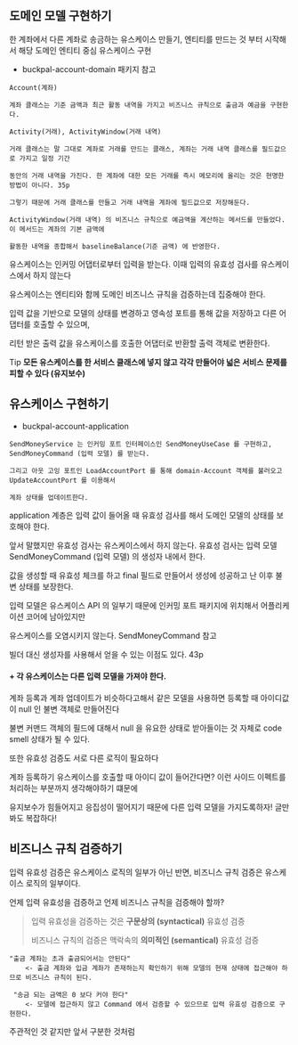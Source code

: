 ## 도메인 모델 구현하기

한 계좌에서 다른 계좌로 송금하는 유스케이스 만들기, 엔티티를 만드는 것 부터 시작해서 해당 도메인 엔티티 중심 유스케이스 구현

* buckpal-account-domain 패키지 참고 

```
Account(계좌)

계좌 클래스는 기준 금액과 최근 활동 내역을 가지고 비즈니스 규칙으로 출금과 예금을 구현한다. 

Activity(거래), ActivityWindow(거래 내역)

거래 클래스는 말 그대로 계좌로 거래를 만드는 클래스, 계좌는 거래 내역 클래스를 필드값으로 가지고 일정 기간 

동안의 거래 내역을 가진다. 한 계좌에 대한 모든 거래를 즉시 메모리에 올리는 것은 현명한 방법이 아니다. 35p

그렇기 때문에 거래 클래스를 만들고 거래 내역을 계좌에 필드값으로 저장해둔다. 

ActivityWindow(거래 내역) 의 비즈니스 규칙으로 예금액을 계산하는 메서드를 만들었다. 이 메서드는 계좌의 기본 금액에

활동한 내역을 종합해서 baselineBalance(기준 금액) 에 반영한다.

```

유스케이스는 인커밍 어댑터로부터 입력을 받는다. 이때 입력의 유효성 검사를 유스케이스에서 하지 않는다

유스케이스는 엔티티와 함께 도메인 비즈니스 규칙을 검증하는데 집중해야 한다. 

입력 값을 기반으로 모델의 상태를 변경하고 영속성 포트를 통해 값을 저장하고 다른 어댑터를 호출할 수 있으며,

리턴 받은 출력 값을 유스케이스를 호출한 어댑터로 반환할 출력 객체로 변환한다. 


Tip **모든 유스케이스를 한 서비스 클래스에 넣지 않고 각각 만들어야 넓은 서비스 문제를 피할 수 있다 (유지보수)**

## 유스케이스 구현하기

* buckpal-account-application
```
SendMoneyService 는 인커밍 포트 인터페이스인 SendMoneyUseCase 를 구현하고, SendMoneyCommand (입력 모델) 를 받는다.

그리고 아웃 고잉 포트인 LoadAccountPort 를 통해 domain-Account 객체를 불러오고 UpdateAccountPort 를 이용해서

계좌 상태를 업데이트한다.

```
application 계층은 입력 값이 들어올 때 유효성 검사를 해서 도메인 모델의 상태를 보호해야 한다.  

앞서 말했지만 유효성 검사는 유스케이스에서 하지 않는다. 유효성 검사는 입력 모델 SendMoneyCommand (입력 모델) 의 생성자 내에서 한다.

값을 생성할 때 유효성 체크를 하고 final 필드로 만들어서 생성에 성공하고 난 이후 불변 상태를 보장한다.

입력 모델은 유스케이스 API 의 일부기 때문에 인커밍 포트 패키지에 위치해서 어플리케이션 코어에 남아있지만 

유스케이스를 오염시키지 않는다. SendMoneyCommand 참고 

빌더 대신 생성자를 사용해서 얻을 수 있는 이점도 있다. 43p

#### + 각 유스케이스는 다른 입력 모델을 가져야 한다.

계좌 등록과 계좌 업데이트가 비슷하다고해서 같은 모델을 사용하면 등록할 때 아이디값이 null 인 불변 객체로 만들어진다

불변 커맨드 객체의 필드에 대해서 null 을 유요한 상태로 받아들이는 것 자체로 code smell 상태가 될 수 있다.

또한 유효성 검증도 서로 다른 로직이 필요하다 

계좌 등록하기 유스케이스를 호출할 때 아이디 값이 들어간다면? 이런 사이드 이펙트를 처리하는 부분까지 생각해야하기 떄문에

유지보수가 힘들어지고 응집성이 떨어지기 때문에 다른 입력 모델을 가지도록하자! 글만 봐도 복잡하다!


## 비즈니스 규칙 검증하기

입력 유효성 검증은 유스케이스 로직의 일부가 아닌 반면, 비즈니스 규칙 검증은 유스케이스 로직의 일부이다. 

언제 입력 유효성을 검증하고 언제 비즈니스 규칙을 검증해야 할까?

>입력 유효성을 검증하는 것은 **구문상의 (syntactical)** 유효성 검증
>
>비즈니스 규칙의 검증은 맥락속의 **의미적인 (semantical)** 유효성  검증

```
"출금 계좌는 초과 출금되어서는 안된다" 
    <- 출금 계좌와 입금 계좌가 존재하는지 확인하기 위해 모델의 현재 상태에 접근해야 하므로 비즈니스 규칙이 된다.
 
 "송금 되는 금액은 0 보다 커야 한다"
    <- 모델에 접근하지 않고 Command 에서 검증할 수 있으므로 입력 유효성 검증으로 구현한다. 
```

주관적인 것 같지만 앞서 구분한 것처럼 

